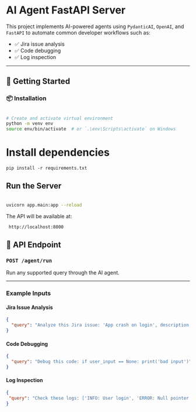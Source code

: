 
#  AI Agent FastAPI Server

This project implements AI-powered agents using `PydanticAI`, `OpenAI`, and `FastAPI` to automate common developer workflows such as:

- ✅ Jira issue analysis  
- ✅ Code debugging  
- ✅ Log inspection

---

## 🚀 Getting Started

### 📦 Installation

```bash
 
# Create and activate virtual environment
python -m venv env
source env/bin/activate  # or `.\env\Scripts\activate` on Windows
```

# Install dependencies

`pip install -r requirements.txt`
 
## Run the Server

``` bash
 
uvicorn app.main:app --reload
```

The API will be available at:

` http://localhost:8000`

## 📡 API Endpoint

### `POST /agent/run`

Run any supported query through the AI agent.

---

###  Example Inputs

#### Jira Issue Analysis

```json
{
  "query": "Analyze this Jira issue: 'App crash on login', description: 'App crashes when logging in with empty credentials'"
}
```

#### Code Debugging

```json
{
  "query": "Debug this code: if user_input == None: print('bad input')"
}
```

#### Log Inspection
 
 ```json
 {
  "query": "Check these logs: ['INFO: User login', 'ERROR: Null pointer exception', 'WARNING: Timeout']"
}
```
